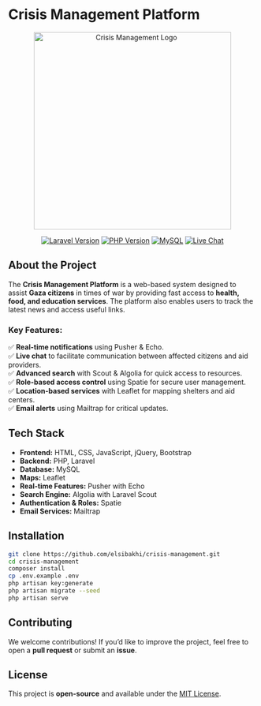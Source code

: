 # **Crisis Management Platform**  

<p align="center">
  <img src="https://drive.google.com/file/d/17hXNYMazto8xSeL5uJbFlUg6GNWIDWzN/view?usp=drivesdk" width="400" alt="Crisis Management Logo">
</p>

<p align="center">
  <a href="#"><img src="https://img.shields.io/badge/Laravel-10-red" alt="Laravel Version"></a>
  <a href="#"><img src="https://img.shields.io/badge/PHP-8.2-blue" alt="PHP Version"></a>
  <a href="#"><img src="https://img.shields.io/badge/MySQL-Database-orange" alt="MySQL"></a>
  <a href="#"><img src="https://img.shields.io/badge/Live%20Chat-Enabled-green" alt="Live Chat"></a>
</p>

## **About the Project**  

The **Crisis Management Platform** is a web-based system designed to assist **Gaza citizens** in times of war by providing fast access to **health, food, and education services**. The platform also enables users to track the latest news and access useful links.

### **Key Features:**  
✅ **Real-time notifications** using Pusher & Echo.  
✅ **Live chat** to facilitate communication between affected citizens and aid providers.  
✅ **Advanced search** with Scout & Algolia for quick access to resources.  
✅ **Role-based access control** using Spatie for secure user management.  
✅ **Location-based services** with Leaflet for mapping shelters and aid centers.  
✅ **Email alerts** using Mailtrap for critical updates.  

## **Tech Stack**  

- **Frontend:** HTML, CSS, JavaScript, jQuery, Bootstrap  
- **Backend:** PHP, Laravel  
- **Database:** MySQL  
- **Maps:** Leaflet  
- **Real-time Features:** Pusher with Echo  
- **Search Engine:** Algolia with Laravel Scout  
- **Authentication & Roles:** Spatie  
- **Email Services:** Mailtrap  

## **Installation**  

```bash
git clone https://github.com/elsibakhi/crisis-management.git
cd crisis-management
composer install
cp .env.example .env
php artisan key:generate
php artisan migrate --seed
php artisan serve
```

## **Contributing**  

We welcome contributions! If you’d like to improve the project, feel free to open a **pull request** or submit an **issue**.

## **License**  

This project is **open-source** and available under the [MIT License](LICENSE).
